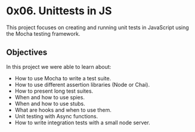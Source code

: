 # 0x06. Unittests in JS
This project focuses on creating and running unit tests in JavaScript using the Mocha testing framework.

## Objectives
In this project we were able to learn about:
* How to use Mocha to write a test suite.
* How to use different assertion libraries (Node or Chai).
* How to present long test suites.
* When and how to use spies.
* When and how to use stubs.
* What are hooks and when to use them.
* Unit testing with Async functions.
* How to write integration tests with a small node server.